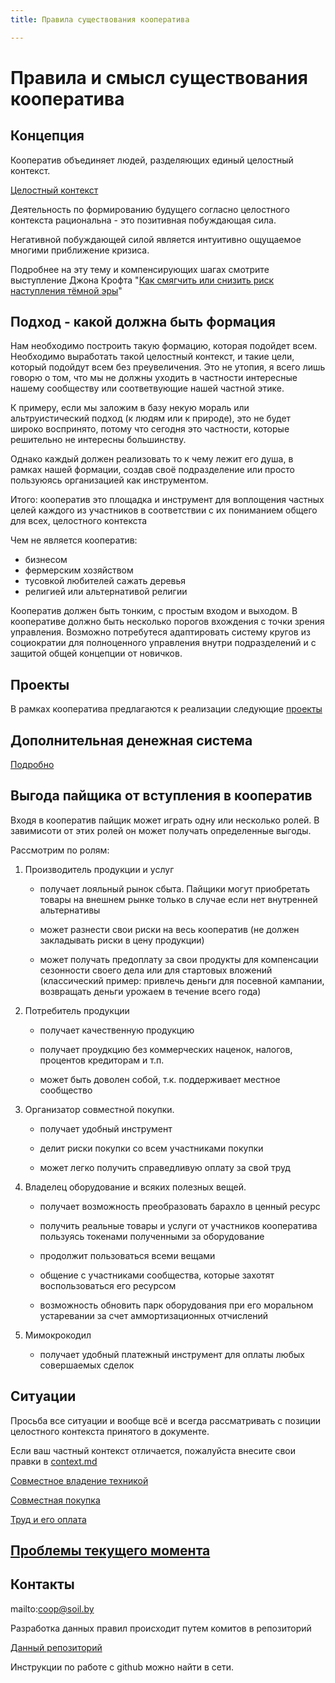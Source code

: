 ```yaml
---
title: Правила существования кооператива

---
```


Правила и смысл существования кооператива
=========================================

Концепция
---------

Кооператив объединяет людей, разделяющих единый целостный контекст.

[Целостный контекст](context.md) 


Деятельность по формированию будущего согласно целостного контекста рациональна - 
это позитивная побуждающая сила.

Негативной побуждающей силой является интуитивно ощущаемое многими приближение кризиса.

Подробнее на эту тему и компенсирующих шагах смотрите выступление 
Джона Крофта 
"[Как смягчить или снизить риск наступления тёмной эры](https://youtu.be/JcpUVMG26hw)"



Подход - какой должна быть формация
-----------------------------------

Нам необходимо построить такую формацию, которая подойдет всем. 
Необходимо выработать такой целостный контекст, и такие цели, который подойдут всем без преувеличения.
Это не утопия, я всего лишь говорю о том, что мы не должны уходить в частности 
интересные нашему сообществу или соответвующие нашей частной этике.

К примеру, если мы заложим в базу некую мораль или альтруистический подход (к людям или к природе), 
это не будет широко воспринято, потому что сегодня это частности, которые решительно не интересны большинству.

Однако каждый должен реализовать то к чему лежит его душа, в рамках нашей формации, создав своё подразделение 
или просто пользуюясь организацией как инструментом.

Итого: кооператив это площадка и инструмент для воплощения частных целей каждого из участников в соответствии с их пониманием общего для всех, целостного контекста


Чем не является кооператив:
 - бизнесом
 - фермерским хозяйством
 - тусовкой любителей сажать деревья  
 - религией или альтернативой религии
 
Кооператив должен быть тонким, с простым входом и выходом.
В кооперативе должно быть несколько порогов вхождения с точки зрения управления. 
Возможно потребутеся адаптировать систему кругов из социократии для полноценного управления внутри подразделений 
и с защитой общей концепции от новичков.


Проекты
-------
В рамках кооператива предлагаются к реализации следующие [проекты](projects)


Дополнительная денежная система
-------------------------------

[Подробно](money)


Выгода пайщика от вступления в кооператив
-----------------------------------------

Входя в кооператив пайщик может играть одну или несколько ролей.
В завимисоти от этих ролей он может получать определенные выгоды.

Рассмотрим по ролям:

1. Производитель продукции и услуг
    - получает лояльный рынок сбыта. 
    Пайщики могут приобретать товары на внешнем рынке только в случае если нет внутренней альтернативы
 
    - может разнести свои риски на весь кооператив (не должен закладывать риски в цену продукции)
 
    - может получать предоплату за свои продукты для компенсации сезонности своего дела или для стартовых вложений 
    (классический пример: привлечь деньги для посевной кампании, возвращать деньги урожаем в течение всего года)
 
2. Потребитель продукции
    - получает качественную продукцию
 
    - получает проудкцию без коммерческих наценок, налогов, процентов кредиторам и т.п.
 
    - может быть доволен собой, т.к. поддерживает местное сообщество
 
3. Организатор совместной покупки.

    - получает удобный инструмент
 
    - делит риски покупки со всем участниками покупки
 
    - может легко получить справедливую оплату за свой труд

4. Владелец оборудование и всяких полезных вещей.

    - получает возможность преобразовать барахло в ценный ресурс
 
    - получить реальные товары и услуги от участников кооператива пользуясь токенами полученными за оборудование
  
    - продолжит пользоваться всеми вещами
  
    - общение с участниками сообщества, которые захотят воспользоваться его ресурсом
  
    - возможность обновить парк оборудования при его моральном устаревании за счет аммортизационных отчислений 

5. Мимокрокодил

    - получает удобный платежный инструмент для оплаты любых совершаемых сделок
  

Ситуации
--------

Просьба все ситуации и вообще всё и всегда рассматривать с позиции целостного контекста принятого в документе.

Если ваш частный контекст отличается, пожалуйста внесите свои правки в [context.md](https://github.com/soil-coop/coop-rules/edit/master/context.md)


[Совместное владение техникой](cases/joint-ownership)

[Совместная покупка](cases/joint-purchase)

[Труд и его оплата](cases/work)


[Проблемы текущего момента](problems.md)
----------------------------------------



Контакты
--------


mailto:coop@soil.by


Разработка данных правил происходит путем комитов в репозиторий 
 
[Данный репозиторий](https://github.com/soil-coop/coop-rules)

Инструкции по работе с github можно найти в сети.
